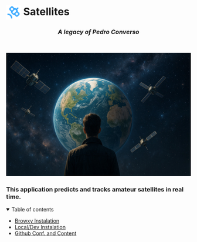 # <img style="vertical-align: middle;height:40px; width:40px;" src="https://raw.githubusercontent.com/bxyteam/satellite-test/refs/heads/main/docs/images/satellite.png"> Satellites

<h3 align="center" style="font-weight:bold; font-style:italic;">A legacy of Pedro Converso</h3>
<br>
<p align="center">
<img  alt="legacy" src="https://raw.githubusercontent.com/bxyteam/satellite-test/refs/heads/main/docs/images/legacy.jpg">
</p>

### This application predicts and tracks amateur satellites in real time.

<details open>
    <summary>Table of contents</summary>
    <ul>
      <li>
        <a href="https://github.com/bxyteam/satellite-test/blob/main/docs/2_instalation_browxy.md">Browxy Instalation</a>
      </li>
      <li>
        <a href="https://github.com/bxyteam/satellite-test/blob/main/docs/3_instalation_local_dev.md">Local/Dev Instalation</a>
      </li>
      <li>
        <a href="https://github.com/bxyteam/satellite-test/blob/main/docs/4_github_content.md">Github Conf. and Content</a>
      </li>
    </ul>
</details>
